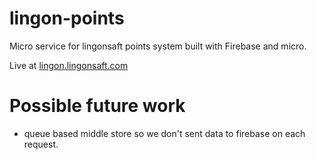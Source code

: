# lingon-points

Micro service for lingonsaft points system built with Firebase and micro.

Live at [lingon.lingonsaft.com](https://lingon.lingonsaft.com/)

# Possible future work
- queue based middle store so we don't sent data to firebase on each request.

